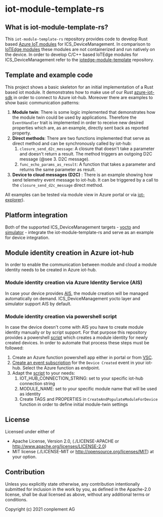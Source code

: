 # iot-module-template-rs

## What is iot-module-template-rs?
This `iot-module-template-rs` repository provides code to develop Rust based [Azure IoT modules](https://docs.microsoft.com/en-us/azure/iot-hub/iot-hub-devguide-module-twins) for ICS_DeviceManagement. In comparison to [IoTEdge modules](https://docs.microsoft.com/en-us/azure/iot-edge/module-development?view=iotedge-2020-11) these modules are not containerized and run natively on the device. In order to develop C/C++ based IoTEdge modules for ICS_DeviceManagement refer to the [iotedge-module-template](https://github.com/ICS-DeviceManagement/iotedge-module-template) repository.

## Template and example code
This project shows a basic skeleton for an initial implementation of a Rust based iot module. It demonstrates how to make use of our Rust [azure-iot-sdk](https://github.com/ICS-DeviceManagement/azure-iot-sdk) in order to connect to Azure iot-hub. Moreover there are examples to show basic communication patterns:
1. **Module twin**: There is some logic implemented that demonstrates how the module twin could be used by applications. Therefore the `EventHandler` trait is implemented in order to receive new desired properties which are, as an example, directly sent back as reported property.
2. **Direct methods**: There are two functions implemented that serve as direct method and can be synchronously called by iot-hub:
   1. `closure_send_d2c_message`: A closure that doesn't take a parameter and doesn't return a result. The method triggers an outgoing D2C message (@see 3. D2C message).
   2. `func_echo_params_as_result`: A function that takes a parameter and returns the same parameter as result.
3. **Device to cloud messages (D2C)** : There is an example showing how send telemetry event message to iot-hub. It can be triggered by a call to the `closure_send_d2c_message` direct method.

All examples can be tested via module view in Azure portal or via [iot-explorer](https://docs.microsoft.com/en-us/azure/iot-pnp/howto-use-iot-explorer)).

## Platform integration
Both of the supported ICS_DeviceManagement targets - [yocto](https://github.com/ICS-DeviceManagement/meta-ics-dm) and [simulator](https://github.com/ICS-DeviceManagement/simulator) - integrate the iot-module-template-rs and serve as an example for device integration.

## Module identity creation in Azure iot-hub
In order to enable the communication between module and cloud a module identity needs to be created in Azure iot-hub.

### Module identity creation via Azure Identity Service (AIS)
In case your device provides [AIS](https://azure.github.io/iot-identity-service/), the module creation will be managed automatically on demand. ICS_DeviceManagement yocto layer and simulator support AIS by default.

### Module identity creation via powershell script
In case the device doesn't come with AIS you have to create module identity manually or by script support. For that purpose this repository provides a powershell [script](script/Add-ModuleToAllDevicesInIotHub.ps1) which creates a module identity for newly created devices. In order to automate that process these steps must be followed:
1. Create an Azure function powershell app either in portal or from [VSC](https://docs.microsoft.com/de-de/azure/azure-functions/create-first-function-vs-code-powershell).
2. [Create an event subscription](https://docs.microsoft.com/en-us/azure/iot-hub/iot-hub-event-grid) for the `Device Created` event in your iot-hub. Select the Azure function as endpoint.
3. Adapt the [script](script/Add-ModuleToAllDevicesInIotHub.ps1) to your needs:
   1. IOT_HUB_CONNECTION_STRING: set to your specific iot-hub connection string
   2. MODULE_NAME: set to your specific module name that will be used as identity
   3. Create TAGS and PROPERTIES in `CreateAndPopulateModuleForDevice` function in order to define initial module-twin settings

## License

Licensed under either of
* Apache License, Version 2.0, (./LICENSE-APACHE or <http://www.apache.org/licenses/LICENSE-2.0>)
* MIT license (./LICENSE-MIT or <http://opensource.org/licenses/MIT>)
at your option.

## Contribution

Unless you explicitly state otherwise, any contribution intentionally
submitted for inclusion in the work by you, as defined in the Apache-2.0
license, shall be dual licensed as above, without any additional terms or
conditions.

Copyright (c) 2021 conplement AG